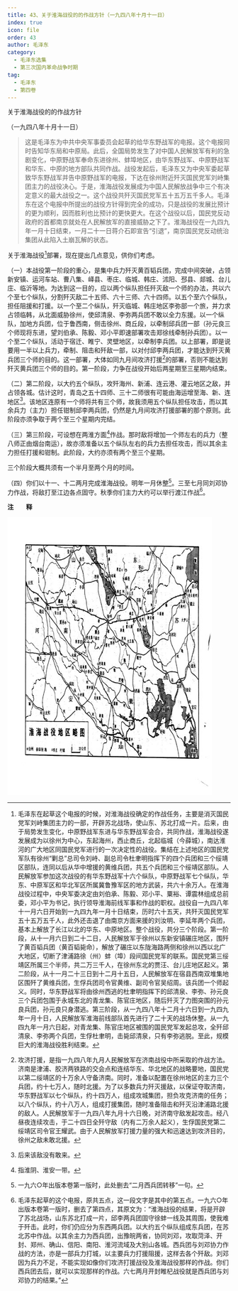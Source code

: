```yaml
---
title: 43、关于淮海战役的的作战方针（一九四八年十月十一日）
index: true
icon: file
order: 43
author: 毛泽东
category:
  - 毛泽东选集
  - 第三次国内革命战争时期
tag:
  - 毛泽东
  - 第四卷
---
```


关于淮海战役的的作战方针

（一九四八年十月十一日）

>这是毛泽东为中共中央军事委员会起草的给华东野战军的电报。这个电报同时告知华东局和中原局。此后，全国局势发生了对中国人民解放军有利的急剧变化，中原野战军奉命东进徐州、蚌埠地区，由华东野战军、中原野战军和华东、中原的地方部队共同作战。战役发起后，毛泽东又为中央军委起草致华东野战军并告中原野战军的电报，下达在徐州附近歼灭国民党军刘峙集团主力的战役决心。于是，淮海战役发展成为中国人民解放战争中三个有决定意义的最大战役之一。这个战役共歼灭国民党军五十五万五千多人。毛泽东在这个电报中所提出的战役方针得到完全的成功，只是战役的发展比预计的更为顺利，因而胜利也比预计的更快更大。在这个战役以后，国民党反动政府的首都南京就处在人民解放军的直接威胁之下了。淮海战役在一九四九年一月十日结束，一月二十一日蒋介石即宣告“引退”，南京国民党反动统治集团从此陷入土崩瓦解的状态。

关于淮海战役[^1]部署，现在提出几点意见，供你们考虑。

（一）本战役第一阶段的重心，是集中兵力歼灭黄百韬兵团，完成中间突破，占领新安镇、运河车站、曹八集、峄县、枣庄、临城、韩庄、沭阳、邳县、郯城、台儿庄、临沂等地。为达到这一目的，应以两个纵队担任歼灭敌一个师的办法，共以六个至七个纵队，分割歼灭敌二十五师、六十三师、六十四师。以五个至六个纵队，担任阻援和打援。以一个至二个纵队，歼灭临城、韩庄地区李弥部一个旅，并力求占领临韩，从北面威胁徐州，使邱清泉、李弥两兵团不敢以全力东援。以一个纵队，加地方兵团，位于鲁西南，侧击徐州、商丘段，以牵制邱兵团一部（孙元良三个师现将东进，望刘伯承、陈毅、邓小平即速部署攻击郑徐线牵制孙兵团）。以一个至二个纵队，活动于宿迁、睢宁、灵壁地区，以牵制李兵团。以上部署，即是说要用一半以上兵力，牵制、阻击和歼敌一部，以对付邱李两兵团，才能达到歼灭黄兵团三个师的目的。这一部署，大体如同九月间攻济打援[^2]的部署，否则不能达到歼灭黄兵团三个师的目的。第一阶段，力争在战役开始后两星期至三星期内结束。

（二）第二阶段，以大约五个纵队，攻歼海州、新浦、连云港、灌云地区之敌，并占领各城。估计这时，青岛之五十四师、三十二师很有可能由海运增至海、新、连地区[^3]。该地区连原有一个师将共有三个师，故我须用五个纵队担任攻击，而以其余兵力（主力）担任钳制邱李两兵团，仍然是九月间攻济打援部署的那个原则。此阶段亦须争取于两个至三个星期内完结。

（三）第三阶段，可设想在两淮方面[^4]作战。那时敌将增加一个师左右的兵力（整八师正由烟台南运），故亦须准备以五个纵队左右的兵力去担任攻击，而以其余主力担任打援和钳制。此阶段，大约亦须有两个至三个星期。

三个阶段大概共须有一个半月至两个月的时间。

（四）你们以十一、十二两月完成淮海战役。明年一月休整[^5]。三至七月同刘邓协力作战，将敌打至江边各点固守。秋季你们主力大约可以举行渡江作战[^6]。

**注　　释**  

[^1]:毛泽东在起草这个电报的时候，对淮海战役确定的作战任务，主要是消灭国民党军刘峙集团主力的一部，开辟苏北战场，使山东、苏北打成一片。后来，由于局势发生变化，中原野战军东进与华东野战军会合，共同作战，淮海战役遂发展成为以徐州为中心，东起海州，西止商丘，北起临城（今薛城），南达淮河的广大地区同国民党军进行的一次决定性的战役。集结在上述地区的国民党军队有徐州“剿总”总司令刘峙、副总司令杜聿明指挥下的四个兵团和三个绥靖区部队，连同以后从华中增援的黄维兵团，共五个兵团和三个绥靖区部队。人民解放军参加这次战役的有华东野战军十六个纵队，中原野战军七个纵队，华东、中原军区和华北军区所属冀鲁豫军区的地方武装，共六十余万人。在淮海战役过程中，中央军委决定由刘伯承、陈毅、邓小平、粟裕、谭震林组成总前委，邓小平为书记，执行领导淮海前线军事和作战的职权。战役自一九四八年十一月六日开始到一九四九年一月十日结束，历时六十五天，共歼灭国民党军五十五万五千人，此外还击退了由南京方面来援的刘汝明、李延年两个兵团，基本上解放了长江以北的华东、中原地区。整个战役，共分三个阶段。第一阶段，从十一月六日到二十二日，人民解放军于徐州以东新安镇碾庄地区，围歼了黄百韬兵团（黄百韬毙命），解放了碾庄以东陇海路两侧和徐州以西以北广大地区，切断了津浦路徐（州）蚌（埠）段间国民党军的联系。国民党第三绥靖区所属三个半师，共二万三千人，在徐州东北的贾汪、台儿庄地区起义。第二阶段，从十一月二十三日到十二月十五日，人民解放军在宿县西南双堆集地区围歼了黄维兵团，生俘兵团司令官黄维、副司令官吴绍周。该兵团一个师起义。同时，华东野战军将由徐州西逃的杜聿明指挥下的邱清泉、李弥、孙元良三个兵团包围于永城东北的青龙集、陈官庄地区，随后歼灭了力图突围的孙元良兵团，孙元良只身潜逃。第三阶段，从一九四八年十二月十六日到一九四九年一月十日，人民解放军淮海前线部队首先进行了二十天的战场休整。从一九四九年一月六日起，对青龙集、陈官庄地区被围的国民党军发起总攻，全歼邱清泉、李弥两个兵团，生俘杜聿明，击毙邱清泉，只有李弥逃脱。至此，规模巨大的淮海战役胜利结束。

[^2]:攻济打援，是指一九四八年九月人民解放军在济南战役中所采取的作战方法。济南是津浦、胶济两铁路的交会点和连结华东、华北地区的战略要地，国民党以第二绥靖区的十万余人守备济南。同时，准备以配置在徐州地区的主力三个兵团，约十七万人，随时北援。为了以多数兵力歼灭援敌，以保证夺取济南，华东野战军以七个纵队，约十四万人，组成攻城集团，担负攻克济南的任务；以八个纵队，约十八万人，组成打援集团，随时准备阻击和歼灭沿津浦路北援的敌人。人民解放军于一九四八年九月十六日晚，对济南守敌发起攻击。经八昼夜连续攻击，于二十四日全歼守敌（内有二万余人起义），生俘国民党第二绥靖区司令官王耀武。由于人民解放军打援力量的强大和迅速达到攻济目的，徐州之敌未敢北援。

[^3]: 后来该敌没有敢来。

[^4]: 指淮阴、淮安一带。

[^5]: 一九六○年出版本卷第一版时，此处删去“二月西兵团转移”一句。

[^6]:毛泽东起草的这个电报，原共五点，这一段文字是其中的第五点。一九六○年出版本卷第一版时，删去了第四点，其原文为：“淮海战役的结果，将是开辟了苏北战场，山东苏北打成一片，邱李两兵团固守徐蚌一线及其周围，使我难于歼击。此时，你们仍应分为东西两兵团。以大约五个纵队组成东兵团，在苏北苏中作战。以其余主力为西兵团，出豫皖两省，协同刘邓，攻取菏泽、开封、郑州、确山、信阳、南阳、淮河流域及大别山各城。西兵团与刘邓协力作战的方法，亦是一部兵力打城，以主要兵力打援阻援，这样去各个歼敌。刘邓因为兵力不足，不能实现如像你们攻济打援战役及淮海战役那样的作战。你们西兵团去后，就可以实现那样的作战。六七两月开封睢杞战役就是西兵团与刘邓协力的结果。”

![alt text](image-1.png)
